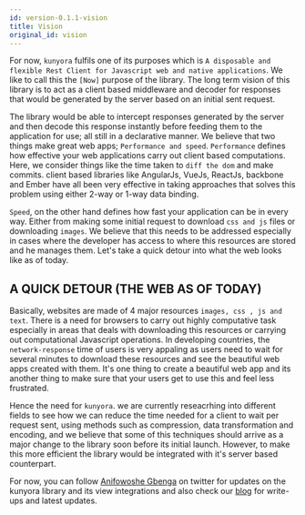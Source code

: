 ```yaml
---
id: version-0.1.1-vision
title: Vision
original_id: vision
---
```


For now, `kunyora` fulfils one of its purposes which is `A disposable and flexible Rest Client for Javascript web and native applications`. We like to call this the `[Now]` purpose of the library. The long term vision of this library is to act as a client based middleware and decoder for responses that would be generated by the server based on an initial sent request.

The library would be able to intercept responses generated by the server and then decode this response instantly before feeding them to the application for use; all still in a declarative manner. We believe that two things make great web apps; `Performance and speed`. `Performance` defines how effective your web applications carry out client based computations. Here, we consider things like the time taken to `diff the dom` and make commits. client based libraries like AngularJs, VueJs, ReactJs, backbone and Ember have all been very effective in taking approaches that solves this problem using either 2-way or 1-way data binding.

`Speed`, on the other hand defines how fast your application can be in every way. Either from making some initial request to download `css and js` files or downloading `images`. We believe that this needs to be addressed especially in cases where the developer has access to where this resources are stored and he manages them. Let's take a quick detour into what the web looks like as of today.

## A QUICK DETOUR (THE WEB AS OF TODAY)

Basically, websites are made of 4 major resources `images, css , js and text`. There is a need for browsers to carry out highly computative task especially in areas that deals with downloading this resources or carrying out computational Javascript operations. In developing countries, the `network-response` time of users is very appaling as users need to wait for several minutes to download these resources and see the beautiful web apps created with them. It's one thing to create a beautiful web app and its another thing to make sure that your users get to use this and feel less frustrated.

Hence the need for `kunyora`. we are currently reseacrhing into different fields to see how we can reduce the time needed for a client to wait per request sent, using methods such as compression, data transformation and encoding, and we believe that some of this techniques should arrive as a major change to the library soon before its initial launch. However, to make this more efficient the library would be integrated with it's server based counterpart.

For now, you can follow [Anifowoshe Gbenga](https://twitter.com/David_Ani_s) on twitter for updates on the kunyora library and its view integrations and also check our [blog](/kunyora/blog) for write-ups and latest updates.
